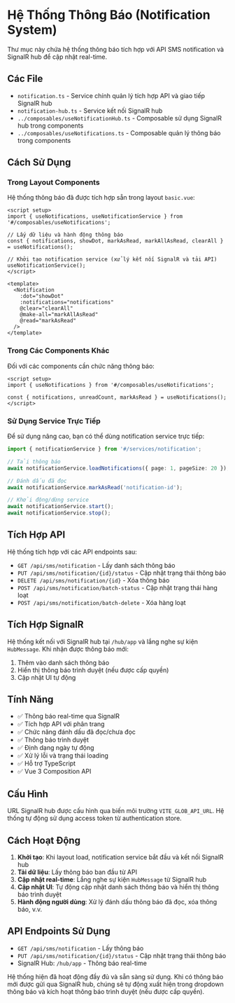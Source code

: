 # Hệ Thống Thông Báo (Notification System)

Thư mục này chứa hệ thống thông báo tích hợp với API SMS notification và SignalR hub để cập nhật real-time.

## Các File

- `notification.ts` - Service chính quản lý tích hợp API và giao tiếp SignalR hub
- `notification-hub.ts` - Service kết nối SignalR hub
- `../composables/useNotificationHub.ts` - Composable sử dụng SignalR hub trong components
- `../composables/useNotifications.ts` - Composable quản lý thông báo trong components

## Cách Sử Dụng

### Trong Layout Components

Hệ thống thông báo đã được tích hợp sẵn trong layout `basic.vue`:

```vue
<script setup>
import { useNotifications, useNotificationService } from '#/composables/useNotifications';

// Lấy dữ liệu và hành động thông báo
const { notifications, showDot, markAsRead, markAllAsRead, clearAll } = useNotifications();

// Khởi tạo notification service (xử lý kết nối SignalR và tải API)
useNotificationService();
</script>

<template>
  <Notification
    :dot="showDot"
    :notifications="notifications"
    @clear="clearAll"
    @make-all="markAllAsRead"
    @read="markAsRead"
  />
</template>
```

### Trong Các Components Khác

Đối với các components cần chức năng thông báo:

```vue
<script setup>
import { useNotifications } from '#/composables/useNotifications';

const { notifications, unreadCount, markAsRead } = useNotifications();
</script>
```

### Sử Dụng Service Trực Tiếp

Để sử dụng nâng cao, bạn có thể dùng notification service trực tiếp:

```typescript
import { notificationService } from '#/services/notification';

// Tải thông báo
await notificationService.loadNotifications({ page: 1, pageSize: 20 });

// Đánh dấu đã đọc
await notificationService.markAsRead('notification-id');

// Khởi động/dừng service
await notificationService.start();
await notificationService.stop();
```

## Tích Hợp API

Hệ thống tích hợp với các API endpoints sau:

- `GET /api/sms/notification` - Lấy danh sách thông báo
- `PUT /api/sms/notification/{id}/status` - Cập nhật trạng thái thông báo
- `DELETE /api/sms/notification/{id}` - Xóa thông báo
- `POST /api/sms/notification/batch-status` - Cập nhật trạng thái hàng loạt
- `POST /api/sms/notification/batch-delete` - Xóa hàng loạt

## Tích Hợp SignalR

Hệ thống kết nối với SignalR hub tại `/hub/app` và lắng nghe sự kiện `HubMessage`. Khi nhận được thông báo mới:

1. Thêm vào danh sách thông báo
2. Hiển thị thông báo trình duyệt (nếu được cấp quyền)
3. Cập nhật UI tự động

## Tính Năng

- ✅ Thông báo real-time qua SignalR
- ✅ Tích hợp API với phân trang
- ✅ Chức năng đánh dấu đã đọc/chưa đọc
- ✅ Thông báo trình duyệt
- ✅ Định dạng ngày tự động
- ✅ Xử lý lỗi và trạng thái loading
- ✅ Hỗ trợ TypeScript
- ✅ Vue 3 Composition API

## Cấu Hình

URL SignalR hub được cấu hình qua biến môi trường `VITE_GLOB_API_URL`. Hệ thống tự động sử dụng access token từ authentication store.

## Cách Hoạt Động

1. **Khởi tạo**: Khi layout load, notification service bắt đầu và kết nối SignalR hub
2. **Tải dữ liệu**: Lấy thông báo ban đầu từ API
3. **Cập nhật real-time**: Lắng nghe sự kiện `HubMessage` từ SignalR hub
4. **Cập nhật UI**: Tự động cập nhật danh sách thông báo và hiển thị thông báo trình duyệt
5. **Hành động người dùng**: Xử lý đánh dấu thông báo đã đọc, xóa thông báo, v.v.

## API Endpoints Sử Dụng

- `GET /api/sms/notification` - Lấy thông báo
- `PUT /api/sms/notification/{id}/status` - Cập nhật trạng thái thông báo
- SignalR Hub: `/hub/app` - Thông báo real-time

Hệ thống hiện đã hoạt động đầy đủ và sẵn sàng sử dụng. Khi có thông báo mới được gửi qua SignalR hub, chúng sẽ tự động xuất hiện trong dropdown thông báo và kích hoạt thông báo trình duyệt (nếu được cấp quyền).
